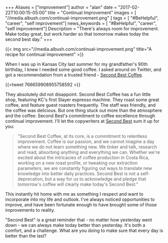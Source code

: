 +++
Aliases = ["improvement"]
author = "alan"
date = "2017-02-22T10:00:15-05:00"
title = "Continual Improvement"
images = [
"//media.albush.com/continual-improvement.png"
]
tags = [ "#BeHelpful", "career", "self improvement"]
news_keywords = [ "#BeHelpful", "career", "self improvement"]
Description = "There's always room for improvement. Make today great, but work harder so that tomorrow makes today the second best day."
+++

{{< img src="//media.albush.com/continual-improvement.png" title="A recipe for continual improvement" >}}


When I was up in Kansas City last summer for my grandfather's 90th birthday, I knew I needed some good coffee. I asked around on Twitter, and got a recommendation from a trusted friend - [Second Best Coffee](//www.secondbestcoffee.com/).

{{<tweet 766659908955758592 >}}

They absolutely did not disappoint. Second Best Coffee has a fun little shop, featuring KC's first Slayer espresso machine. They roast some great coffee, and feature guest roasters frequently. The staff was friendly, and the coffee was delicious. But one thing stuck out more than the atmosphere and the coffee: Second Best's commitment to coffee excellence through continual improvement. I'll let the copywriters at [Second Best](//www.secondbestcoffee.com/about/) sum it up for you:

> "Second Best Coffee, at its core, is a commitment to relentless improvement. Coffee is our passion, and we cannot imagine a day where we do not learn something new. We tinker and talk, research and read; absorbing anything and everything we can. Whether we're excited about the intricacies of coffee production in Costa Rica, working on a new roast profile, or tweaking our extraction parameters, we are constantly figuring out ways to translate new knowledge into better daily practices. Second Best is not a self-deprecation, but a way for us to acknowledge and pledge that tomorrow's coffee will clearly make today's Second Best."

This instantly hit home with me as something I respect and want to incorporate into my life and outlook. I've always noticed opportunities to improve, and have been fortunate enough to have brought some of those improvements to reality.

"Second Best" is a great reminder that - no matter how yesterday went down - we can always make today better than yesterday. It's both a comfort, and a challenge. What are you doing to make sure that every day is better than the last?

